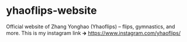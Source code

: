 # yhaoflips-website
Official website of Zhang Yonghao (Yhaoflips) – flips, gymnastics, and more.
This is my instagram link 🡲 https://www.instagram.com/yhaoflips/
